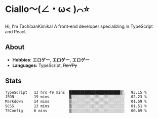 # Ciallo～(∠・ω< )⌒⭐️

Hi, I'm TachibanKimika! A front-end developer specializing in TypeScript and React.

## About
- **Hobbies:** **エロゲー**, **エロゲー**, **エロゲー**
- **Languages:** TypeScript, ~~Ren’Py~~

## Stats
<!--START_SECTION:waka-->

```txt
TypeScript   13 hrs 49 mins  ███████████████████████▒░   93.15 %
JSON         19 mins         ▓░░░░░░░░░░░░░░░░░░░░░░░░   02.23 %
Markdown     14 mins         ▒░░░░░░░░░░░░░░░░░░░░░░░░   01.59 %
SCSS         13 mins         ▒░░░░░░░░░░░░░░░░░░░░░░░░   01.51 %
TSConfig     6 mins          ▒░░░░░░░░░░░░░░░░░░░░░░░░   00.69 %
```

<!--END_SECTION:waka-->

<!-- ![Metrics](https://metrics.lecoq.io/TachibanaKimika?template=classic&base.activity=0&base.community=0&base.repositories=0&languages=1&isocalendar=1&isocalendar.duration=half-year&languages.limit=8&languages.sections=most-used&languages.colors=github&languages.threshold=0%25&languages.indepth=false&languages.recent.load=300&languages.recent.days=14&config.timezone=Asia%2FShanghai)
 -->
